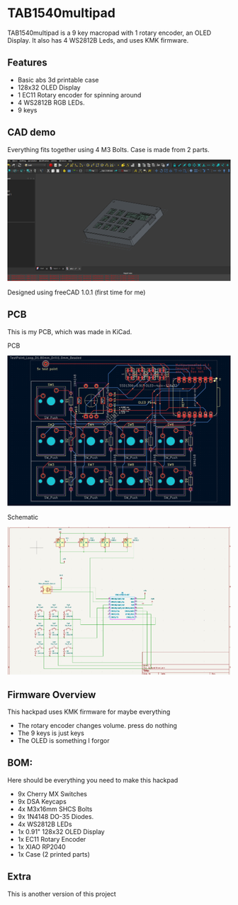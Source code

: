 
# TAB1540multipad

TAB1540multipad is a 9 key macropad with 1 rotary encoder, an OLED Display. It also has 4 WS2812B Leds, and uses KMK firmware.


## Features

- Basic abs 3d printable case
- 128x32 OLED Display
- 1 EC11 Rotary encoder for spinning around
- 4 WS2812B RGB LEDs.
- 9 keys

## CAD demo

Everything fits together using 4 M3 Bolts. 
Case is made from 2 parts.
 
![cad demo](https://github.com/TAB1540/TAB1540multipad/blob/main/assets/cad.png?raw=true "cad demo")

Designed using freeCAD 1.0.1 (first time for me)
## PCB

This is my PCB, which was made in KiCad.

PCB

![pcb](https://github.com/TAB1540/TAB1540multipad/blob/main/assets/pcb.png?raw=true "pcb")

Schematic

![schematic](https://github.com/TAB1540/TAB1540multipad/blob/main/assets/schematic.png?raw=true "schematic")
## Firmware Overview

This hackpad uses KMK firmware for maybe everything

- The rotary encoder changes volume. press do nothing
- The 9 keys is just keys
- The OLED is something I forgor

## BOM:

Here should be everything you need to make this hackpad

- 9x Cherry MX Switches
- 9x DSA Keycaps
- 4x M3x16mm SHCS Bolts
- 9x 1N4148 DO-35 Diodes.
- 4x WS2812B LEDs
- 1x 0.91" 128x32 OLED Display
- 1x EC11 Rotary Encoder
- 1x XIAO RP2040
- 1x Case (2 printed parts)
## Extra

This is another version of this project

